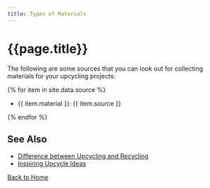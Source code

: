 ```yaml
---
title: Types of Materials
---
```

# {{page.title}}

The following are some sources that you can look out for collecting materials for your upcycling projects:

{% for item in site.data.source %}
 - {{ item.material }}: {{ item.source }}

{% endfor %}

## See Also

 - [Difference between Upcycling and Recycling](./recycle-upcycle)
 - [Inspiring Upcycle Ideas](./inspirations)

[Back to Home](./first-git-training/index)



